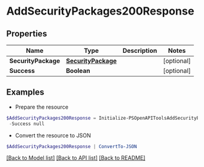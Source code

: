 # AddSecurityPackages200Response
## Properties

Name | Type | Description | Notes
------------ | ------------- | ------------- | -------------
**SecurityPackage** | [**SecurityPackage**](SecurityPackage.md) |  | [optional] 
**Success** | **Boolean** |  | [optional] 

## Examples

- Prepare the resource
```powershell
$AddSecurityPackages200Response = Initialize-PSOpenAPIToolsAddSecurityPackages200Response  -SecurityPackage null `
 -Success null
```

- Convert the resource to JSON
```powershell
$AddSecurityPackages200Response | ConvertTo-JSON
```

[[Back to Model list]](../README.md#documentation-for-models) [[Back to API list]](../README.md#documentation-for-api-endpoints) [[Back to README]](../README.md)

